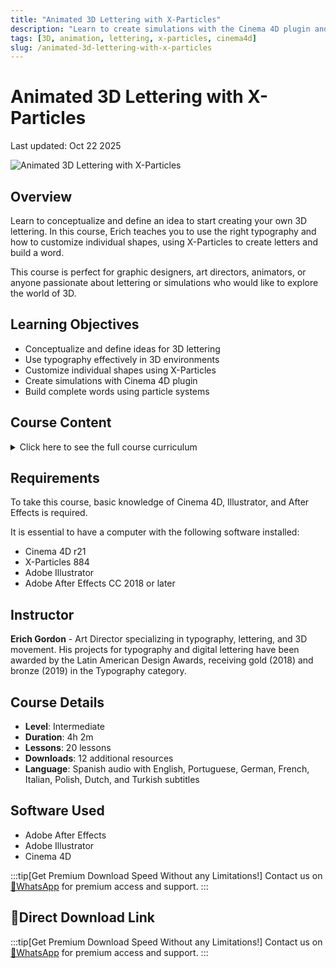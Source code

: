 ```yaml
---
title: "Animated 3D Lettering with X-Particles"
description: "Learn to create simulations with the Cinema 4D plugin and bring your fonts to life with X-Particles"
tags: [3D, animation, lettering, x-particles, cinema4d]
slug: /animated-3d-lettering-with-x-particles
---
```


# Animated 3D Lettering with X-Particles

Last updated: Oct 22 2025

![Animated 3D Lettering with X-Particles](https://imgproxy.domestika.org/unsafe/rs:fill/plain/src://course-covers/000/01/648/1648-original.jpg?1609156662)

## Overview

Learn to conceptualize and define an idea to start creating your own 3D lettering. In this course, Erich teaches you to use the right typography and how to customize individual shapes, using X-Particles to create letters and build a word.

This course is perfect for graphic designers, art directors, animators, or anyone passionate about lettering or simulations who would like to explore the world of 3D.

## Learning Objectives

- Conceptualize and define ideas for 3D lettering
- Use typography effectively in 3D environments
- Customize individual shapes using X-Particles
- Create simulations with Cinema 4D plugin
- Build complete words using particle systems

## Course Content

<details>
<summary>Click here to see the full course curriculum</summary>

### Unit 1: Introduction
- Presentation
- Influences
- What will we do in the course?

### Unit 2: Knowing X-Particles
- Why X-Particles?
- X tour: System Object
- X tour: issuers 1
- X tour: issuers 2

### Unit 3: Bubble F by flow
- Choosing sources
- Sketch first
- Emitters + Noise: good formula
- Let's use the dynamics!

### Unit 4: Liquid O
- Liquid O
- xpFluidFX and its logic 1
- xpFluidFX and its logic 2
- Checking our lettering

### Unit 5: Postproduction
- Study set: theory and practice
- Art direction
- Color User Data
- Render 1
- Render 2

### Final Project: Animated 3D Lettering with X-Particles

</details>

## Requirements

To take this course, basic knowledge of Cinema 4D, Illustrator, and After Effects is required.

It is essential to have a computer with the following software installed:
- Cinema 4D r21
- X-Particles 884
- Adobe Illustrator
- Adobe After Effects CC 2018 or later

## Instructor

**Erich Gordon** - Art Director specializing in typography, lettering, and 3D movement. His projects for typography and digital lettering have been awarded by the Latin American Design Awards, receiving gold (2018) and bronze (2019) in the Typography category.

## Course Details

- **Level**: Intermediate
- **Duration**: 4h 2m
- **Lessons**: 20 lessons
- **Downloads**: 12 additional resources
- **Language**: Spanish audio with English, Portuguese, German, French, Italian, Polish, Dutch, and Turkish subtitles

## Software Used

- Adobe After Effects
- Adobe Illustrator
- Cinema 4D

:::tip[Get Premium Download Speed Without any Limitations!]
Contact us on [💬WhatsApp](https://wa.me/+8613237610083) for premium  access and support.
:::

## 🚀Direct Download Link

:::tip[Get Premium Download Speed Without any Limitations!]
Contact us on [💬WhatsApp](https://wa.me/+8613237610083) for premium  access and support.
:::

